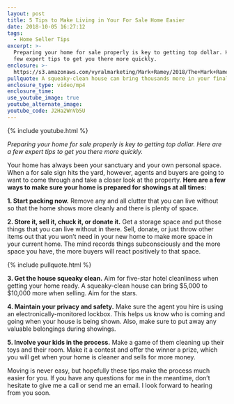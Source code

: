 ```yaml
---
layout: post
title: 5 Tips to Make Living in Your For Sale Home Easier
date: 2018-10-05 16:27:12
tags:
  - Home Seller Tips
excerpt: >-
  Preparing your home for sale properly is key to getting top dollar. Here are a
  few expert tips to get you there more quickly.
enclosure: >-
  https://s3.amazonaws.com/vyralmarketing/Mark+Ramey/2018/The+Mark+Ramey+Group-+5+Tips+to+Make+Living+in+Your+For+Sale+Home+Easier.mp4
pullquote: A squeaky-clean house can bring thousands more in your final sale price.
enclosure_type: video/mp4
enclosure_time:
use_youtube_image: true
youtube_alternate_image:
youtube_code: J2Ha2WnVb5U
---
```


{% include youtube.html %}

*Preparing your home for sale properly is key to getting top dollar. Here are a few expert tips to get you there more quickly.*

Your home has always been your sanctuary and your own personal space. When a for sale sign hits the yard, however, agents and buyers are going to want to come through and take a closer look at the property. **Here are a few ways to make sure your home is prepared for showings at all times:**

**1. Start packing now.** Remove any and all clutter that you can live without so that the home shows more cleanly and there is plenty of space.

**2. Store it, sell it, chuck it, or donate it.** Get a storage space and put those things that you can live without in there. Sell, donate, or just throw other items out that you won’t need in your new home to make more space in your current home. The mind records things subconsciously and the more space you have, the more buyers will react positively to that space.

{% include pullquote.html %}

**3. Get the house squeaky clean.** Aim for five-star hotel cleanliness when getting your home ready. A squeaky-clean house can bring $5,000 to $10,000 more when selling. Aim for the stars.

**4. Maintain your privacy and safety.** Make sure the agent you hire is using an electronically-monitored lockbox. This helps us know who is coming and going when your house is being shown. Also, make sure to put away any valuable belongings during showings.

**5. Involve your kids in the process.** Make a game of them cleaning up their toys and their room. Make it a contest and offer the winner a prize, which you will get when your home is cleaner and sells for more money.

Moving is never easy, but hopefully these tips make the process much easier for you. If you have any questions for me in the meantime, don’t hesitate to give me a call or send me an email. I look forward to hearing from you soon.